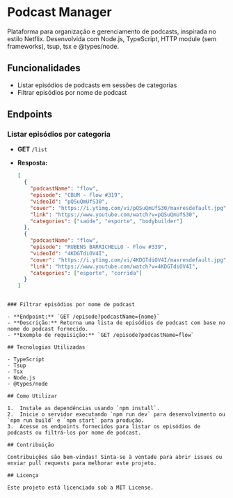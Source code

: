 # Podcast Manager

Plataforma para organização e gerenciamento de podcasts, inspirada no estilo Netflix. Desenvolvida com Node.js, TypeScript, HTTP module (sem frameworks), tsup, tsx e @types/node.

## Funcionalidades

- Listar episódios de podcasts em sessões de categorias
- Filtrar episódios por nome de podcast

## Endpoints

### Listar episódios por categoria

- **GET** `/list`
- **Resposta:**

  ```json
  [
    {
      "podcastName": "flow",
      "episode": "CBUM - Flow #319",
      "videoId": "pQSuQmUfS30",
      "cover": "https://i.ytimg.com/vi/pQSuQmUfS30/maxresdefault.jpg",
      "link": "https://www.youtube.com/watch?v=pQSuQmUfS30",
      "categories": ["saúde", "esporte", "bodybuilder"]
    },
    {
      "podcastName": "flow",
      "episode": "RUBENS BARRICHELLO - Flow #339",
      "videoId": "4KDGTdiOV4I",
      "cover": "https://i.ytimg.com/vi/4KDGTdiOV4I/maxresdefault.jpg",
      "link": "https://www.youtube.com/watch?v=4KDGTdiOV4I",
      "categories": ["esporte", "corrida"]
    }
  ]
  ```

```

### Filtrar episódios por nome de podcast

- **Endpoint:** `GET /episode?podcastName={nome}`
- **Descrição:** Retorna uma lista de episódios de podcast com base no nome do podcast fornecido.
- **Exemplo de requisição:** `GET /episode?podcastName=flow`

## Tecnologias Utilizadas

- TypeScript
- Tsup
- Tsx
- Node.js
- @types/node

## Como Utilizar

1.  Instale as dependências usando `npm install`.
2.  Inicie o servidor executando `npm run dev` para desenvolvimento ou `npm run build` e `npm start` para produção.
3.  Acesse os endpoints fornecidos para listar os episódios de podcasts ou filtrá-los por nome de podcast.

## Contribuição

Contribuições são bem-vindas! Sinta-se à vontade para abrir issues ou enviar pull requests para melhorar este projeto.

## Licença

Este projeto está licenciado sob a MIT License.
```
